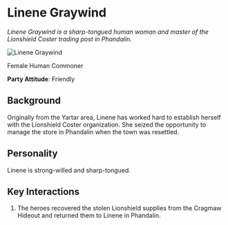 # Linene Graywind

*Linene Graywind is a sharp-tongued human woman and master of the Lionshield Coster trading post in Phandalin.*

![Linene Graywind](https://www.dropbox.com/s/blyxjss6ergfolc/lineneGraywind.jpg?raw=1)

Female Human Commoner

**Party Attitude**: Friendly

## Background

Originally from the Yartar area, Linene has worked hard to establish herself with the Lionshield Coster organization. She seized the opportunity to manage the store in Phandalin when the town was resettled.

## Personality

Linene is strong-willed and sharp-tongued.

## Key Interactions

1. The heroes recovered the stolen Lionshield supplies from the Cragmaw Hideout and returned them to Linene in Phandalin.
